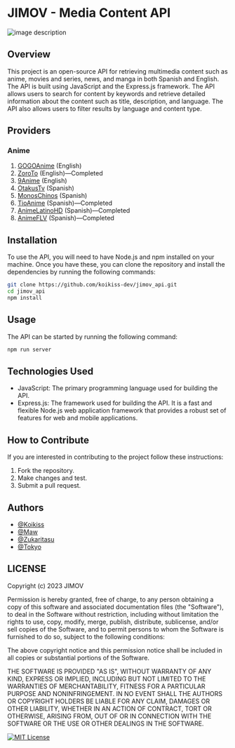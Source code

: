 # JIMOV - Media Content API

![image description](.gitbook/assets/JIMOV\_logo.png)

## **Overview**

This project is an open-source API for retrieving multimedia content such as anime, movies and series, news, and manga in both Spanish and English. The API is built using JavaScript and the Express.js framework. The API allows users to search for content by keywords and retrieve detailed information about the content such as title, description, and language. The API also allows users to filter results by language and content type.

## Providers

### Anime

1. [GOGOAnime](https://ww4.gogoanimes.org) (English)
2. [ZoroTo](https://zoro.to) (English)—Completed
3. [9Anime](https://9anime.to/) (English)
4. [OtakusTv](https://app.gitbook.com/s/V5QZYEOnv5nTMcwPqHnl/fundamentals/getting-set-up) (Spanish)
5. [MonosChinos](https://monoschinos2.com) (Spanish)
6. [TioAnime](https://tioanime.com) (Spanish)—Completed
7. [AnimeLatinoHD](https://www.animelatinohd.com) (Spanish)—Completed
8. [AnimeFLV](https://www2.animeflv.bz) (Spanish)—Completed

## **Installation**

To use the API, you will need to have Node.js and npm installed on your machine. Once you have these, you can clone the repository and install the dependencies by running the following commands:

```bash
git clone https://github.com/koikiss-dev/jimov_api.git
cd jimov_api
npm install
```

## **Usage**

The API can be started by running the following command:

```bash
npm run server
```

## **Technologies Used**

* JavaScript: The primary programming language used for building the API.
* Express.js: The framework used for building the API. It is a fast and flexible Node.js web application framework that provides a robust set of features for web and mobile applications.

## **How to Contribute**

If you are interested in contributing to the project follow these instructions:

1. Fork the repository.
2. Make changes and test.
3. Submit a pull request.

## **Authors**

* [@Koikiss](https://github.com/koikiss-dev)
* [@Maw](https://github.com/Mawfyy)
* [@Zukaritasu](https://github.com/Zukaritasu)
* [@Tokyo](https://github.com/TokyoTF)

## **LICENSE**

Copyright (c) 2023 JIMOV

Permission is hereby granted, free of charge, to any person obtaining a copy of this software and associated documentation files (the "Software"), to deal in the Software without restriction, including without limitation the rights to use, copy, modify, merge, publish, distribute, sublicense, and/or sell copies of the Software, and to permit persons to whom the Software is furnished to do so, subject to the following conditions:

The above copyright notice and this permission notice shall be included in all copies or substantial portions of the Software.

THE SOFTWARE IS PROVIDED "AS IS", WITHOUT WARRANTY OF ANY KIND, EXPRESS OR IMPLIED, INCLUDING BUT NOT LIMITED TO THE WARRANTIES OF MERCHANTABILITY, FITNESS FOR A PARTICULAR PURPOSE AND NONINFRINGEMENT. IN NO EVENT SHALL THE AUTHORS OR COPYRIGHT HOLDERS BE LIABLE FOR ANY CLAIM, DAMAGES OR OTHER LIABILITY, WHETHER IN AN ACTION OF CONTRACT, TORT OR OTHERWISE, ARISING FROM, OUT OF OR IN CONNECTION WITH THE SOFTWARE OR THE USE OR OTHER DEALINGS IN THE SOFTWARE.

[![MIT License](https://img.shields.io/badge/License-MIT-green.svg)](https://choosealicense.com/licenses/mit/)

